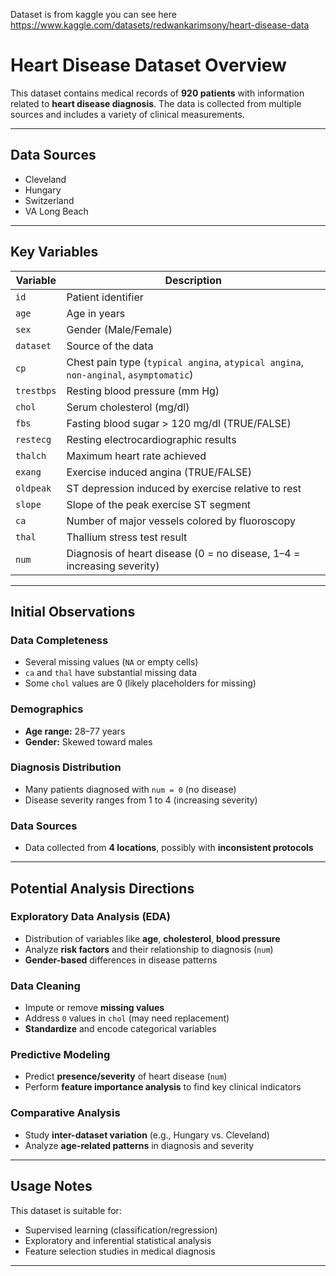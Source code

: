 Dataset is from kaggle you can see here https://www.kaggle.com/datasets/redwankarimsony/heart-disease-data

# Heart Disease Dataset Overview

This dataset contains medical records of **920 patients** with information related to **heart disease diagnosis**. The data is collected from multiple sources and includes a variety of clinical measurements.

---

## Data Sources
- Cleveland
- Hungary
- Switzerland
- VA Long Beach

---

## Key Variables

| Variable     | Description |
|--------------|-------------|
| `id`         | Patient identifier |
| `age`        | Age in years |
| `sex`        | Gender (Male/Female) |
| `dataset`    | Source of the data |
| `cp`         | Chest pain type (`typical angina`, `atypical angina`, `non-anginal`, `asymptomatic`) |
| `trestbps`   | Resting blood pressure (mm Hg) |
| `chol`       | Serum cholesterol (mg/dl) |
| `fbs`        | Fasting blood sugar > 120 mg/dl (TRUE/FALSE) |
| `restecg`    | Resting electrocardiographic results |
| `thalch`     | Maximum heart rate achieved |
| `exang`      | Exercise induced angina (TRUE/FALSE) |
| `oldpeak`    | ST depression induced by exercise relative to rest |
| `slope`      | Slope of the peak exercise ST segment |
| `ca`         | Number of major vessels colored by fluoroscopy |
| `thal`       | Thallium stress test result |
| `num`        | Diagnosis of heart disease (0 = no disease, 1–4 = increasing severity) |

---

## Initial Observations

### Data Completeness
- Several missing values (`NA` or empty cells)
- `ca` and `thal` have substantial missing data
- Some `chol` values are 0 (likely placeholders for missing)

### Demographics
- **Age range:** 28–77 years
- **Gender:** Skewed toward males

### Diagnosis Distribution
- Many patients diagnosed with `num = 0` (no disease)
- Disease severity ranges from 1 to 4 (increasing severity)

### Data Sources
- Data collected from **4 locations**, possibly with **inconsistent protocols**

---

## Potential Analysis Directions

### Exploratory Data Analysis (EDA)
- Distribution of variables like **age**, **cholesterol**, **blood pressure**
- Analyze **risk factors** and their relationship to diagnosis (`num`)
- **Gender-based** differences in disease patterns

### Data Cleaning
- Impute or remove **missing values**
- Address `0` values in `chol` (may need replacement)
- **Standardize** and encode categorical variables

### Predictive Modeling
- Predict **presence/severity** of heart disease (`num`)
- Perform **feature importance analysis** to find key clinical indicators

### Comparative Analysis
- Study **inter-dataset variation** (e.g., Hungary vs. Cleveland)
- Analyze **age-related patterns** in diagnosis and severity

---

## Usage Notes
This dataset is suitable for:
- Supervised learning (classification/regression)
- Exploratory and inferential statistical analysis
- Feature selection studies in medical diagnosis

---

>
